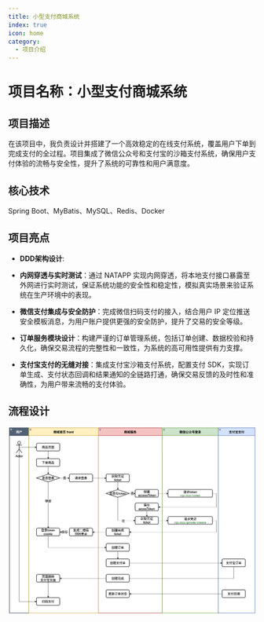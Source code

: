 ```yaml
---
title: 小型支付商城系统
index: true
icon: home
category:
  - 项目介绍
---
```

# 项目名称：小型支付商城系统

## 项目描述
在该项目中，我负责设计并搭建了一个高效稳定的在线支付系统，覆盖用户下单到完成支付的全过程。项目集成了微信公众号和支付宝的沙箱支付系统，确保用户支付体验的流畅与安全性，提升了系统的可靠性和用户满意度。

## 核心技术
Spring Boot、MyBatis、MySQL、Redis、Docker
## 项目亮点

- **DDD架构设计**: 

- **内网穿透与实时测试**：通过 NATAPP 实现内网穿透，将本地支付接口暴露至外网进行实时测试，保证系统功能的安全性和稳定性，模拟真实场景来验证系统在生产环境中的表现。
  
- **微信支付集成与安全防护**：完成微信扫码支付的接入，结合用户 IP 定位推送安全模板消息，为用户账户提供更强的安全防护，提升了交易的安全等级。
  
- **订单服务模块设计**：构建严谨的订单管理系统，包括订单创建、数据校验和持久化，确保交易流程的完整性和一致性，为系统的高可用性提供有力支撑。
  
- **支付宝支付的无缝对接**：集成支付宝沙箱支付系统，配置支付 SDK，实现订单生成、支付状态回调和结果通知的全链路打通，确保交易反馈的及时性和准确性，为用户带来流畅的支付体验。

## 流程设计
![流程图](/assets/images/小型支付商城流程图.png)
